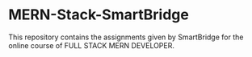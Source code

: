 # MERN-Stack-SmartBridge
This repository contains the assignments given by SmartBridge for the online course of FULL STACK MERN DEVELOPER.
